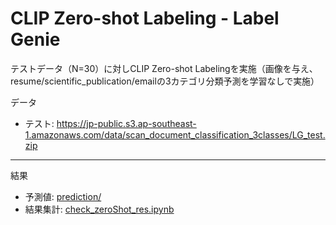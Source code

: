 # CLIP Zero-shot Labeling - Label Genie
テストデータ（N=30）に対しCLIP Zero-shot Labelingを実施（画像を与え、resume/scientific_publication/emailの3カテゴリ分類予測を学習なしで実施）

データ
- テスト: https://jp-public.s3.ap-southeast-1.amazonaws.com/data/scan_document_classification_3classes/LG_test.zip

***
結果
- 予測値: [prediction/](./prediction/)
- 結果集計: [check_zeroShot_res.ipynb](./check_zeroShot_res.ipynb)

